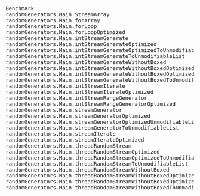 <pre>
Benchmark                                                                        (ITERATIONS)  Mode  Cnt     Score       Error  Units
randomGenerators.Main.StreamArray                                                   100000000  avgt    3   206,260 ±   139,685  ms/op
randomGenerators.Main.forArray                                                      100000000  avgt    3   144,594 ±   237,836  ms/op
randomGenerators.Main.forLoop                                                       100000000  avgt    3   854,463 ±   448,210  ms/op
randomGenerators.Main.forLoopOptimized                                              100000000  avgt    3   544,413 ±  1223,993  ms/op
randomGenerators.Main.intStreamGenerate                                             100000000  avgt    3  1186,840 ±   668,122  ms/op
randomGenerators.Main.intStreamGenerateOptimized                                    100000000  avgt    3  1088,462 ±   396,760  ms/op
randomGenerators.Main.intStreamGenerateOptimizedToUnmodifiableList                  100000000  avgt    3  1075,126 ±   158,052  ms/op
randomGenerators.Main.intStreamGenerateToUnmodifiableList                           100000000  avgt    3  1709,196 ±  5442,641  ms/op
randomGenerators.Main.intStreamGenerateWithoutBoxed                                 100000000  avgt    3  1022,606 ±   235,339  ms/op
randomGenerators.Main.intStreamGenerateWithoutBoxedOptimized                        100000000  avgt    3   860,406 ±   109,743  ms/op
randomGenerators.Main.intStreamGenerateWithoutBoxedOptimizedToUnmodifiableList      100000000  avgt    3   815,311 ±  1304,292  ms/op
randomGenerators.Main.intStreamGenerateWithoutBoxedToUnmodifiableList               100000000  avgt    3  1017,917 ±   279,592  ms/op
randomGenerators.Main.intStreamIterate                                              100000000  avgt    3  1199,143 ±   408,082  ms/op
randomGenerators.Main.intStreamIterateOptimized                                     100000000  avgt    3   921,446 ±   310,095  ms/op
randomGenerators.Main.intStreamRangeGenerator                                       100000000  avgt    3  1349,574 ±  9132,156  ms/op
randomGenerators.Main.intStreamRangeGeneratorOptimized                              100000000  avgt    3   584,330 ±  3547,900  ms/op
randomGenerators.Main.streamGenerator                                               100000000  avgt    3   897,128 ±   352,173  ms/op
randomGenerators.Main.streamGeneratorOptimized                                      100000000  avgt    3   763,160 ±   329,748  ms/op
randomGenerators.Main.streamGeneratorOptimizedUnmodifiableList                      100000000  avgt    3   897,865 ±  1686,469  ms/op
randomGenerators.Main.streamGeneratorToUnmodifiableList                             100000000  avgt    3  1289,712 ±   638,427  ms/op
randomGenerators.Main.streamIterate                                                 100000000  avgt    3  2183,760 ±   420,051  ms/op
randomGenerators.Main.streamIterateOptimized                                        100000000  avgt    3  1650,562 ±  4504,448  ms/op
randomGenerators.Main.threadRandomStream                                            100000000  avgt    3  1416,284 ± 11309,119  ms/op
randomGenerators.Main.threadRandomStreamOptimized                                   100000000  avgt    3   831,170 ±  2774,464  ms/op
randomGenerators.Main.threadRandomStreamOptimizedToUnmodifiableList                 100000000  avgt    3   921,792 ±  5830,253  ms/op
randomGenerators.Main.threadRandomStreamToUnmodifiableList                          100000000  avgt    3  1531,685 ±  8555,454  ms/op
randomGenerators.Main.threadRandomStreamWithoutBoxed                                100000000  avgt    3   810,003 ±   107,139  ms/op
randomGenerators.Main.threadRandomStreamWithoutBoxedOptimized                       100000000  avgt    3   682,245 ±   274,762  ms/op
randomGenerators.Main.threadRandomStreamWithoutBoxedOptimizedToUnmodifiableList     100000000  avgt    3   686,595 ±   409,037  ms/op
randomGenerators.Main.threadRandomStreamWithoutBoxedToUnmodifiableList              100000000  avgt    3   819,645 ±   114,534  ms/op
</pre>
